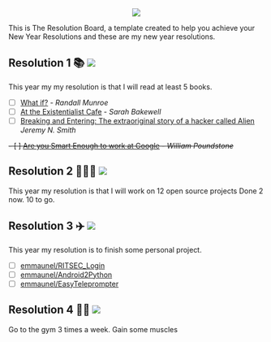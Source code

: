 <div align="center">
  <img src="https://i.imgur.com/thKzPkw.png">
</div>

This is The Resolution Board, a template created to help you achieve your New Year Resolutions and these are my new year resolutions.

## Resolution 1 📚 ![](https://img.shields.io/badge/progress-0%25-red.svg)
This year my my resolution is that I will read at least 5 books.

- [ ] [What if?](https://www.amazon.com/What-If-Scientific-Hypothetical-Questions/dp/0544272994/) - *Randall Munroe*
- [ ] [At the Existentialist Cafe](https://www.amazon.com/Existentialist-Café-Cocktails-Jean-Paul-Merleau-Ponty/dp/1590518896/) - *Sarah Bakewell*
- [ ] [Breaking and Entering: The extraoriginal story of a hacker called Alien](https://www.amazon.com/Breaking-Entering-Extraordinary-Hacker-Called/dp/0544903218) *Jeremy N. Smith*

~~- [ ] [Are you Smart Enough to work at Google](https://www.amazon.com/Are-Smart-Enough-Work-Google/dp/0316099988) - *William Poundstone*~~

## Resolution 2 👨🏻‍💻 ![](https://img.shields.io/badge/progress-0%25-red.svg)

This year my resolution is that I will work on 12 open source projects
Done 2 now. 10 to go.



## Resolution 3 ✈️ ![](https://img.shields.io/badge/progress-0%25-red.svg)
This year my resolution is to finish some personal project.
- [ ] [emmaunel/RITSEC_Login](https://github.com/emmaunel/RITSEC_Login)
- [ ] [emmaunel/Android2Python](https://github.com/emmaunel/Android2Python)
- [ ] [emmaunel/EasyTeleprompter](https://github.com/emmaunel/EasyTeleprompter)

## Resolution 4 💪🏼 ![](https://img.shields.io/badge/progress-0%25-red.svg)
Go to the gym 3 times a week. Gain some muscles

